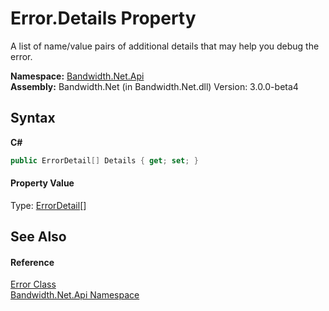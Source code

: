 ﻿# Error.Details Property 
 

A list of name/value pairs of additional details that may help you debug the error.

**Namespace:**&nbsp;<a href ="N_Bandwidth_Net_Api.md">Bandwidth.Net.Api</a><br />**Assembly:**&nbsp;Bandwidth.Net (in Bandwidth.Net.dll) Version: 3.0.0-beta4

## Syntax

**C#**<br />
``` C#
public ErrorDetail[] Details { get; set; }
```


#### Property Value
Type: <a href ="T_Bandwidth_Net_Api_ErrorDetail.md">ErrorDetail</a>[]

## See Also


#### Reference
<a href ="T_Bandwidth_Net_Api_Error.md">Error Class</a><br /><a href ="N_Bandwidth_Net_Api.md">Bandwidth.Net.Api Namespace</a><br />